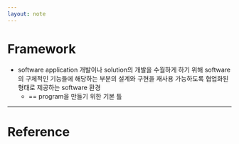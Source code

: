```yaml
---
layout: note
---
```


# Framework

- software application 개발이나 solution의 개발을 수월하게 하기 위해 software의 구체적인 기능들에 해당하는 부분의 설계와 구현을 재사용 가능하도록 협업화된 형태로 제공하는 software 환경
    - == program을 만들기 위한 기본 틀

---

# Reference

